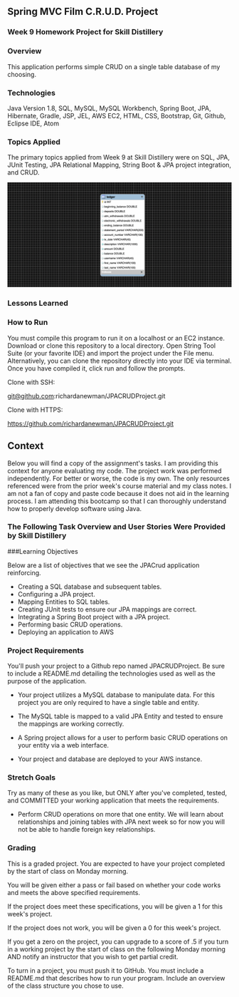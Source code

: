 ## Spring MVC Film C.R.U.D. Project

### Week 9 Homework Project for Skill Distillery

### Overview

This application performs simple CRUD on a single table database of my choosing.

### Technologies

Java Version 1.8, SQL, MySQL, MySQL Workbench, Spring Boot, JPA, Hibernate, Gradle, JSP, JEL, AWS EC2, HTML, CSS, Bootstrap, Git, Github, Eclipse IDE, Atom

### Topics Applied

The primary topics applied from Week 9 at Skill Distillery were on SQL, JPA, JUnit Testing, JPA Relational Mapping, String Boot & JPA project integration, and CRUD.

![EER Diagram](https://github.com/richardanewman/richardanewman.github.io/blob/master/images/jpa-crud-project.png)

### Lessons Learned



### How to Run

You must compile this program to run it on a localhost or an EC2 instance. Download or clone this repository to a local directory. Open String Tool Suite (or your favorite IDE) and import the project under the File menu. Alternatively, you can clone the repository directly into your IDE via terminal. Once you have compiled it, click run and follow the prompts.

Clone with SSH:

git@github.com:richardanewman/JPACRUDProject.git

Clone with HTTPS:

https://github.com/richardanewman/JPACRUDProject.git


## Context

Below you will find a copy of the assignment's tasks. I am providing this context for anyone evaluating my code. The project work was performed independently. For better or worse, the code is my own. The only resources referenced were from the prior week's course material and my class notes. I am not a fan of copy and paste code because it does not aid in the learning process. I am attending this bootcamp so that I can thoroughly understand how to properly develop software using Java.

### The Following Task Overview and User Stories Were Provided by Skill Distillery

###Learning Objectives

Below are a list of objectives that we see the JPACrud application reinforcing.

* Creating a SQL database and subsequent tables.
* Configuring a JPA project.
* Mapping Entities to SQL tables.
* Creating JUnit tests to ensure our JPA mappings are correct.
* Integrating a Spring Boot project with a JPA project.
* Performing basic CRUD operations.
* Deploying an application to AWS

### Project Requirements

You'll push your project to a Github repo named JPACRUDProject. Be sure to include a README.md detailing the technologies used as well as the purpose of the application.

* Your project utilizes a MySQL database to manipulate data. For this project you are only required to have a single  table and entity.

* The MySQL table is mapped to a valid JPA Entity and tested to ensure the mappings are working correctly.

* A Spring project allows for a user to perform basic CRUD operations on your entity via a web interface.

* Your project and database are deployed to your AWS instance.

### Stretch Goals

Try as many of these as you like, but ONLY after you've completed, tested, and COMMITTED your working application that meets the requirements.

* Perform CRUD operations on more that one entity. We will learn about relationships and joining tables with JPA next week so for now you will not be able to handle foreign key relationships.

### Grading

This is a graded project. You are expected to have your project completed by the start of class on Monday morning.

You will be given either a pass or fail based on whether your code works and meets the above specified requirements.

If the project does meet these specifications, you will be given a 1 for this week's project.

If the project does not work, you will be given a 0 for this week's project.

If you get a zero on the project, you can upgrade to a score of .5 if you turn in a working project by the start of class on the following Monday morning AND notify an instructor that you wish to get partial credit.

To turn in a project, you must push it to GitHub. You must include a README.md that describes how to run your program. Include an overview of the class structure you chose to use.
